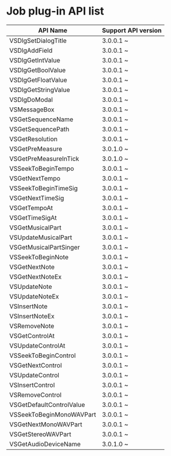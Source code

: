 # Job plug-in API list

|API Name|Support API version|
| --- | --- |
| VSDlgSetDialogTitle|3.0.0.1 ~|
| VSDlgAddField|3.0.0.1 ~|
| VSDlgGetIntValue|3.0.0.1 ~|
| VSDlgGetBoolValue|3.0.0.1 ~|
| VSDlgGetFloatValue|3.0.0.1 ~|
| VSDlgGetStringValue|3.0.0.1 ~|
| VSDlgDoModal|3.0.0.1 ~|
| VSMessageBox|3.0.0.1 ~|
| VSGetSequenceName|3.0.0.1 ~|
| VSGetSequencePath|3.0.0.1 ~|
| VSGetResolution|3.0.0.1 ~|
| VSGetPreMeasure|3.0.1.0 ~|
| VSGetPreMeasureInTick|3.0.1.0 ~|
| VSSeekToBeginTempo|3.0.0.1 ~|
| VSGetNextTempo|3.0.0.1 ~|
| VSSeekToBeginTimeSig|3.0.0.1 ~|
| VSGetNextTimeSig|3.0.0.1 ~|
| VSGetTempoAt|3.0.0.1 ~|
| VSGetTimeSigAt|3.0.0.1 ~|
| VSGetMusicalPart|3.0.0.1 ~|
| VSUpdateMusicalPart|3.0.0.1 ~|
| VSGetMusicalPartSinger|3.0.0.1 ~|
| VSSeekToBeginNote|3.0.0.1 ~|
| VSGetNextNote|3.0.0.1 ~|
| VSGetNextNoteEx|3.0.0.1 ~|
| VSUpdateNote|3.0.0.1 ~|
| VSUpdateNoteEx|3.0.0.1 ~|
| VSInsertNote|3.0.0.1 ~|
| VSInsertNoteEx|3.0.0.1 ~|
| VSRemoveNote|3.0.0.1 ~|
| VSGetControlAt|3.0.0.1 ~|
| VSUpdateControlAt|3.0.0.1 ~|
| VSSeekToBeginControl|3.0.0.1 ~|
| VSGetNextControl|3.0.0.1 ~|
| VSUpdateControl|3.0.0.1 ~|
| VSInsertControl|3.0.0.1 ~|
| VSRemoveControl|3.0.0.1 ~|
| VSGetDefaultControlValue|3.0.0.1 ~|
| VSSeekToBeginMonoWAVPart|3.0.0.1 ~|
| VSGetNextMonoWAVPart|3.0.0.1 ~|
| VSGetStereoWAVPart|3.0.0.1 ~|
| VSGetAudioDeviceName|3.0.1.0 ~|
